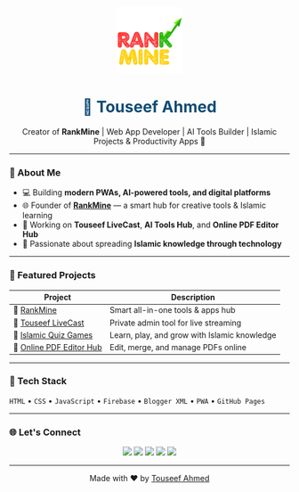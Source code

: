 <p align="center">
  <img src="https://github.com/Touseefahmedn/rankmine/raw/main/logo.png" alt="RankMine Logo" width="120">
</p>

<h1 align="center" style="color:#0f4c75;">🌟 Touseef Ahmed</h1>

<p align="center">
  Creator of <b>RankMine</b> | Web App Developer | AI Tools Builder | Islamic Projects & Productivity Apps 🌙
</p>

---

### 👋 About Me
- 💻 Building **modern PWAs, AI-powered tools, and digital platforms**  
- 🌐 Founder of **[RankMine](https://rankmine.blogspot.com)** — a smart hub for creative tools & Islamic learning  
- 📱 Working on **Touseef LiveCast**, **AI Tools Hub**, and **Online PDF Editor Hub**  
- 🌙 Passionate about spreading **Islamic knowledge through technology**  

---

### 🚀 Featured Projects
| Project | Description |
|----------|--------------|
| 🧠 [RankMine](https://touseefahmedn.github.io/rankmine) | Smart all-in-one tools & apps hub |
| 🎥 [Touseef LiveCast](https://github.com/Touseefahmedn/livecast) | Private admin tool for live streaming |
| 📖 [Islamic Quiz Games](https://islamicquizgamezz.blogspot.com/) | Learn, play, and grow with Islamic knowledge |
| 🧾 [Online PDF Editor Hub](https://onlinepdfeditorhub.blogspot.com/) | Edit, merge, and manage PDFs online |

---

### 🧰 Tech Stack
`HTML` • `CSS` • `JavaScript` • `Firebase` • `Blogger XML` • `PWA` • `GitHub Pages`

---

### 🌐 Let's Connect
<p align="center">
  <a href="https://www.youtube.com/@touseefahmedn"><img src="https://img.shields.io/badge/YouTube-FF0000?style=for-the-badge&logo=youtube&logoColor=white"></a>
  <a href="https://x.com/TouseefAhmed_n"><img src="https://img.shields.io/badge/Twitter(X)-000000?style=for-the-badge&logo=x&logoColor=white"></a>
  <a href="https://www.instagram.com/touseefahmed.n"><img src="https://img.shields.io/badge/Instagram-E4405F?style=for-the-badge&logo=instagram&logoColor=white"></a>
  <a href="https://github.com/Touseefahmedn"><img src="https://img.shields.io/badge/GitHub-181717?style=for-the-badge&logo=github&logoColor=white"></a>
  <a href="https://rankmine.blogspot.com"><img src="https://img.shields.io/badge/Website-0f4c75?style=for-the-badge&logo=googlechrome&logoColor=white"></a>
</p>

---

<p align="center">
  Made with ❤️ by <a href="https://github.com/Touseefahmedn">Touseef Ahmed</a>
</p>
